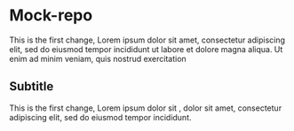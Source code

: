 # Mock-repo

This is the first change, Lorem ipsum dolor sit amet, consectetur adipiscing elit, sed do eiusmod tempor incididunt ut labore et dolore magna aliqua. Ut enim ad minim veniam, quis nostrud exercitation

## Subtitle

This is the first change, Lorem ipsum dolor sit , dolor sit amet, consectetur adipiscing elit, sed do eiusmod tempor incididunt.
